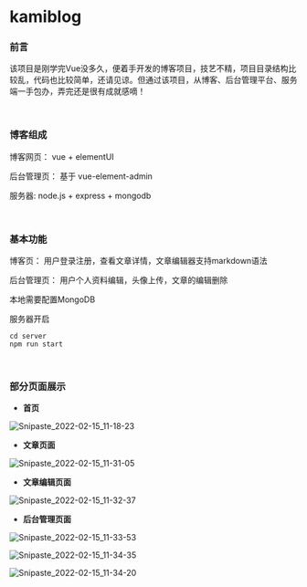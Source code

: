 # kamiblog



### 前言

​		该项目是刚学完Vue没多久，便着手开发的博客项目，技艺不精，项目目录结构比较乱，代码也比较简单，还请见谅。但通过该项目，从博客、后台管理平台、服务端一手包办，弄完还是很有成就感嘀！

<br>



### 博客组成

博客网页： vue + elementUI

后台管理页： 基于 vue-element-admin

服务器: node.js + express + mongodb

<br>

### 基本功能

博客页： 用户登录注册，查看文章详情，文章编辑器支持markdown语法

后台管理页： 用户个人资料编辑，头像上传，文章的编辑删除

本地需要配置MongoDB


服务器开启
```
cd server
npm run start 
```



<br>

### 部分页面展示



* **首页**

![Snipaste_2022-02-15_11-18-23](https://kamikore.top/blog/uploads/2023/02/Snipaste_2022-02-15_11-18-23.png)





* **文章页面**

![Snipaste_2022-02-15_11-31-05](https://kamikore.top/blog/uploads/2023/02/Snipaste_2022-02-15_11-31-05.png)





* **文章编辑页面**

![Snipaste_2022-02-15_11-32-37](https://kamikore.top/blog/uploads/2023/02/Snipaste_2022-02-15_11-32-37.png)







* **后台管理页面**

![Snipaste_2022-02-15_11-33-53](https://kamikore.top/blog/uploads/2023/02/Snipaste_2022-02-15_11-33-53.png)





![Snipaste_2022-02-15_11-34-35](https://kamikore.top/blog/uploads/2023/02/Snipaste_2022-02-15_11-34-35.png)



![Snipaste_2022-02-15_11-34-20](https://kamikore.top/blog/uploads/2023/02/Snipaste_2022-02-15_11-34-20.png)





